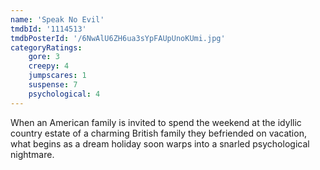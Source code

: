 ```yaml
---
name: 'Speak No Evil'
tmdbId: '1114513'
tmdbPosterId: '/6NwAlU6ZH6ua3sYpFAUpUnoKUmi.jpg'
categoryRatings:
    gore: 3
    creepy: 4
    jumpscares: 1
    suspense: 7
    psychological: 4
---
```

When an American family is invited to spend the weekend at the idyllic country estate of a charming British family they befriended on vacation, what begins as a dream holiday soon warps into a snarled psychological nightmare.

